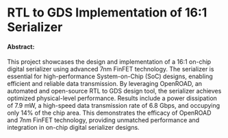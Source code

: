 # RTL to GDS Implementation of 16:1 Serializer
#### Abstract:
This project showcases the design and implementation of a 16:1 on-chip digital serializer using advanced 7nm FinFET 
technology. The serializer is essential for high-performance System-on-Chip (SoC) designs, enabling efficient and reliable data 
transmission. By leveraging OpenROAD, an automated and open-source RTL to GDS design tool, the serializer achieves 
optimized physical-level performance. Results include a power dissipation of 7.9 mW, a high-speed data transmission rate of 6.8 
Gbps, and occupying only 14% of the chip area. This demonstrates the efficacy of OpenROAD and 7nm FinFET technology, 
providing unmatched performance and integration in on-chip digital serializer designs. 


